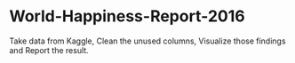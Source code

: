 # World-Happiness-Report-2016
Take data from Kaggle, Clean the unused columns, Visualize those findings and Report the result.
